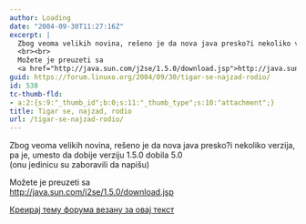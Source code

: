 ```yaml
---
author: Loading
date: "2004-09-30T11:27:16Z"
excerpt: |
  Zbog veoma velikih novina, rešeno je da nova java presko?i nekoliko verzija, pa je, umesto da dobije verziju 1.5.0 dobila 5.0<br>(onu jedinicu su zaboravili da napišu)
  <br><br>
  Možete je preuzeti sa
  <a href="http://java.sun.com/j2se/1.5.0/download.jsp">http://java.sun.com/j2se/1.5.0/download.jsp</a>
guid: https://forum.linuxo.org/2004/09/30/tigar-se-najzad-rodio/
id: 538
tc-thumb-fld:
- a:2:{s:9:"_thumb_id";b:0;s:11:"_thumb_type";s:10:"attachment";}
title: Tigar se, najzad, rodio
url: /tigar-se-najzad-rodio/
---
```

Zbog veoma velikih novina, rešeno je da nova java presko?i nekoliko verzija, pa je, umesto da dobije verziju 1.5.0 dobila 5.0  
(onu jedinicu su zaboravili da napišu)

Možete je preuzeti sa  
<http://java.sun.com/j2se/1.5.0/download.jsp><!--break-->

[Креирај тему форума везану за овај текст](https://linuxo.org/nova-tema-na-forumu/?se_pid=538)